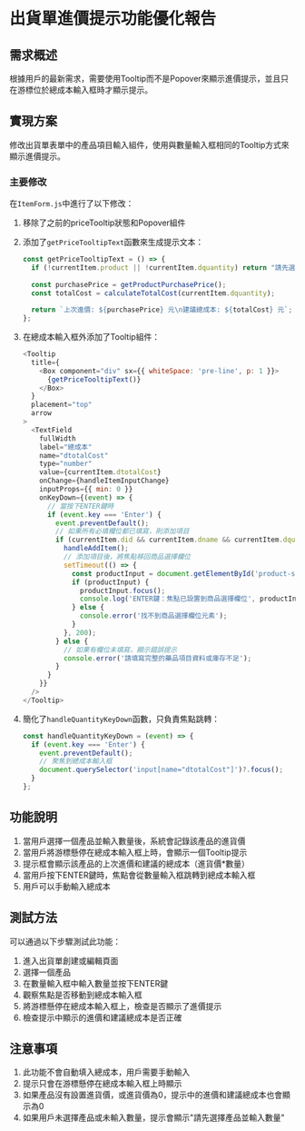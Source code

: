 # 出貨單進價提示功能優化報告

## 需求概述

根據用戶的最新需求，需要使用Tooltip而不是Popover來顯示進價提示，並且只在游標位於總成本輸入框時才顯示提示。

## 實現方案

修改出貨單表單中的產品項目輸入組件，使用與數量輸入框相同的Tooltip方式來顯示進價提示。

### 主要修改

在`ItemForm.js`中進行了以下修改：

1. 移除了之前的priceTooltip狀態和Popover組件
2. 添加了`getPriceTooltipText`函數來生成提示文本：
   ```javascript
   const getPriceTooltipText = () => {
     if (!currentItem.product || !currentItem.dquantity) return "請先選擇產品並輸入數量";
     
     const purchasePrice = getProductPurchasePrice();
     const totalCost = calculateTotalCost(currentItem.dquantity);
     
     return `上次進價: ${purchasePrice} 元\n建議總成本: ${totalCost} 元`;
   };
   ```

3. 在總成本輸入框外添加了Tooltip組件：
   ```javascript
   <Tooltip 
     title={
       <Box component="div" sx={{ whiteSpace: 'pre-line', p: 1 }}>
         {getPriceTooltipText()}
       </Box>
     }
     placement="top"
     arrow
   >
     <TextField
       fullWidth
       label="總成本"
       name="dtotalCost"
       type="number"
       value={currentItem.dtotalCost}
       onChange={handleItemInputChange}
       inputProps={{ min: 0 }}
       onKeyDown={(event) => {
         // 當按下ENTER鍵時
         if (event.key === 'Enter') {
           event.preventDefault();
           // 如果所有必填欄位都已填寫，則添加項目
           if (currentItem.did && currentItem.dname && currentItem.dquantity && currentItem.dtotalCost !== '' && isInventorySufficient()) {
             handleAddItem();
             // 添加項目後，將焦點移回商品選擇欄位
             setTimeout(() => {
               const productInput = document.getElementById('product-select');
               if (productInput) {
                 productInput.focus();
                 console.log('ENTER鍵：焦點已設置到商品選擇欄位', productInput);
               } else {
                 console.error('找不到商品選擇欄位元素');
               }
             }, 200);
           } else {
             // 如果有欄位未填寫，顯示錯誤提示
             console.error('請填寫完整的藥品項目資料或庫存不足');
           }
         }
       }}
     />
   </Tooltip>
   ```

4. 簡化了`handleQuantityKeyDown`函數，只負責焦點跳轉：
   ```javascript
   const handleQuantityKeyDown = (event) => {
     if (event.key === 'Enter') {
       event.preventDefault();
       // 聚焦到總成本輸入框
       document.querySelector('input[name="dtotalCost"]')?.focus();
     }
   };
   ```

## 功能說明

1. 當用戶選擇一個產品並輸入數量後，系統會記錄該產品的進貨價
2. 當用戶將游標懸停在總成本輸入框上時，會顯示一個Tooltip提示
3. 提示框會顯示該產品的上次進價和建議的總成本（進貨價*數量）
4. 當用戶按下ENTER鍵時，焦點會從數量輸入框跳轉到總成本輸入框
5. 用戶可以手動輸入總成本

## 測試方法

可以通過以下步驟測試此功能：

1. 進入出貨單創建或編輯頁面
2. 選擇一個產品
3. 在數量輸入框中輸入數量並按下ENTER鍵
4. 觀察焦點是否移動到總成本輸入框
5. 將游標懸停在總成本輸入框上，檢查是否顯示了進價提示
6. 檢查提示中顯示的進價和建議總成本是否正確

## 注意事項

1. 此功能不會自動填入總成本，用戶需要手動輸入
2. 提示只會在游標懸停在總成本輸入框上時顯示
3. 如果產品沒有設置進貨價，或進貨價為0，提示中的進價和建議總成本也會顯示為0
4. 如果用戶未選擇產品或未輸入數量，提示會顯示"請先選擇產品並輸入數量"
